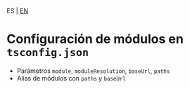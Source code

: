 <!-- MULTILANGUAJE MENU START -->
ES | [EN](https://lckpig.gitbook.io/practical-dev-handbook/typescript/modules-namespaces/module-config)
<!-- MULTILANGUAJE MENU END -->

# Configuración de módulos en `tsconfig.json`

- Parámetros `module`, `moduleResolution`, `baseUrl`, `paths`
- Alias de módulos con `paths` y `baseUrl` 